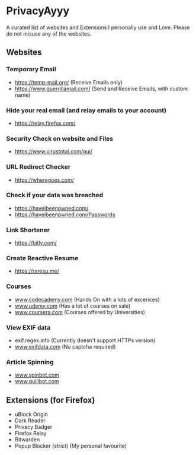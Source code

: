 # PrivacyAyyy
A curated list of websites and Extensions I personally use and Love. Please do not misuse any of the websites.

## Websites </br>
### Temporary Email </br>
- https://temp-mail.org/            (Receive Emails only)
- https://www.guerrillamail.com/    (Send and Receive Emails, with custom name)

### Hide your real email (and relay emails to your account)
- https://relay.firefox.com/

### Security Check on website and Files </br>
- https://www.virustotal.com/gui/

### URL Redirect Checker
- https://wheregoes.com/

### Check if your data was breached
- https://haveibeenpwned.com/
- https://haveibeenpwned.com/Passwords

### Link Shortener 
- https://bitly.com/

### Create Reactive Resume
- https://rxresu.me/

### Courses
- www.codecademy.com (Hands On with a lots of excerices)
- www.udemy.com (Has a lot of courses on sale)
- www.coursera.com (Courses offered by Universities)

### View EXIF data
- exif.regex.info (Currently doesn't support HTTPs version)
- www.exifdata.com (No captcha required)

### Article Spinning
- www.spinbot.com
- www.quillbot.com

## Extensions (for Firefox) </br>
- uBlock Origin
- Dark Reader 
- Privacy Badger
- Firefox Relay
- Bitwarden
- Popup Blocker (strict) (My personal favourite)
